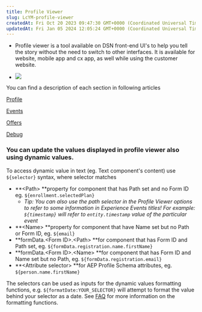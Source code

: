 ```yaml
---
title: Profile Viewer
slug: LcYM-profile-viewer
createdAt: Fri Oct 20 2023 09:47:30 GMT+0000 (Coordinated Universal Time)
updatedAt: Fri Jan 05 2024 12:05:24 GMT+0000 (Coordinated Universal Time)
---
```


- Profile viewer is a tool available on DSN front-end UI's to help you tell the story without the need to switch to other interfaces. It is available for website, mobile app and cx app, as well while using the customer website.


- ![](../../assets/a5g52yr-FsEgGW8fow0IZ_image.png)



You can find a description of each section in following articles

[Profile](<../Demo System Next/Profile.md>)

[Events](<../Demo System Next/Events.md>)

[Offers](<../Demo System Next/Offers.md>)

[Debug](<../Demo System Next/Debug.md>)

### You can update the values displayed in profile viewer also using dynamic values.

To access dynamic value in text (eg. Text component's content) use `${selector}` syntax, where selector matches

- **\<Path> **property for component that has Path set and no Form ID
  eg. `${enrollment.selectedPlan}`
  - *Tip: You can also use the path selector in the Profile Viewer options to refer to some information in Experience Events titles! For example:  *`${timestamp}`* will refer to *`entity.timestamp`* value of the particular event*
- **\<Name> **property for component that have Name set but no Path or Form ID,
  eg. `${email}`
- **formData.\<Form ID>.\<Path> **for component that has Form ID and Path set,
  eg. `${formData.registration.name.firstName}`
- **formData.\<Form ID>.\<Name> **for component that has Form ID and Name set but no Path,
  eg. `${formData.registration.email}`
- **\<Attribute selector> **for AEP Profile Schema attributes,&#x20;
  eg. `${person.name.firstName}`

The selectors can be used as inputs for the dynamic values formatting functions, e.g. `${formatDate:YOUR_SELECTOR}` will attempt to format the value behind your selector as a date. See [FAQ](docId:0mrMrRce-kwKEB5mIHPSr) for more information on the formatting functions.

###

